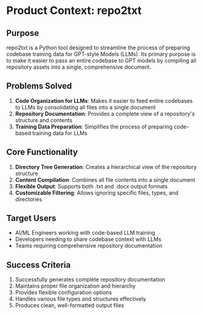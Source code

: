 # Product Context: repo2txt

## Purpose
repo2txt is a Python tool designed to streamline the process of preparing codebase training data for GPT-style Models (LLMs). Its primary purpose is to make it easier to pass an entire codebase to GPT models by compiling all repository assets into a single, comprehensive document.

## Problems Solved
1. **Code Organization for LLMs**: Makes it easier to feed entire codebases to LLMs by consolidating all files into a single document
2. **Repository Documentation**: Provides a complete view of a repository's structure and contents
3. **Training Data Preparation**: Simplifies the process of preparing code-based training data for LLMs

## Core Functionality
1. **Directory Tree Generation**: Creates a hierarchical view of the repository structure
2. **Content Compilation**: Combines all file contents into a single document
3. **Flexible Output**: Supports both .txt and .docx output formats
4. **Customizable Filtering**: Allows ignoring specific files, types, and directories

## Target Users
- AI/ML Engineers working with code-based LLM training
- Developers needing to share codebase context with LLMs
- Teams requiring comprehensive repository documentation

## Success Criteria
1. Successfully generates complete repository documentation
2. Maintains proper file organization and hierarchy
3. Provides flexible configuration options
4. Handles various file types and structures effectively
5. Produces clean, well-formatted output files